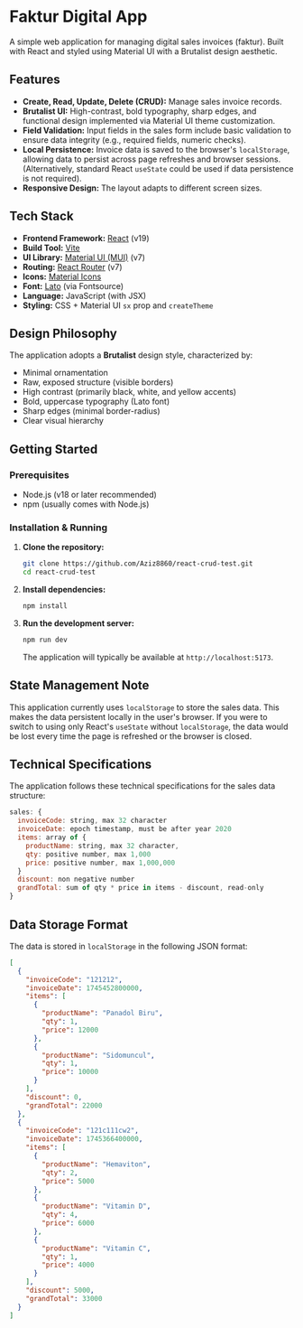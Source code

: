 # Faktur Digital App

A simple web application for managing digital sales invoices (faktur). Built with React and styled using Material UI with a Brutalist design aesthetic.

## Features

- **Create, Read, Update, Delete (CRUD):** Manage sales invoice records.
- **Brutalist UI:** High-contrast, bold typography, sharp edges, and functional design implemented via Material UI theme customization.
- **Field Validation:** Input fields in the sales form include basic validation to ensure data integrity (e.g., required fields, numeric checks).
- **Local Persistence:** Invoice data is saved to the browser's `localStorage`, allowing data to persist across page refreshes and browser sessions. (Alternatively, standard React `useState` could be used if data persistence is not required).
- **Responsive Design:** The layout adapts to different screen sizes.

## Tech Stack

- **Frontend Framework:** [React](https://react.dev/) (v19)
- **Build Tool:** [Vite](https://vitejs.dev/)
- **UI Library:** [Material UI (MUI)](https://mui.com/) (v7)
- **Routing:** [React Router](https://reactrouter.com/) (v7)
- **Icons:** [Material Icons](https://mui.com/material-ui/material-icons/)
- **Font:** [Lato](https://fonts.google.com/specimen/Lato) (via Fontsource)
- **Language:** JavaScript (with JSX)
- **Styling:** CSS + Material UI `sx` prop and `createTheme`

## Design Philosophy

The application adopts a **Brutalist** design style, characterized by:

- Minimal ornamentation
- Raw, exposed structure (visible borders)
- High contrast (primarily black, white, and yellow accents)
- Bold, uppercase typography (Lato font)
- Sharp edges (minimal border-radius)
- Clear visual hierarchy

## Getting Started

### Prerequisites

- Node.js (v18 or later recommended)
- npm (usually comes with Node.js)

### Installation & Running

1.  **Clone the repository:**

    ```bash
    git clone https://github.com/Aziz8860/react-crud-test.git
    cd react-crud-test
    ```

2.  **Install dependencies:**

    ```bash
    npm install
    ```

3.  **Run the development server:**

    ```bash
    npm run dev
    ```

    The application will typically be available at `http://localhost:5173`.

## State Management Note

This application currently uses `localStorage` to store the sales data. This makes the data persistent locally in the user's browser. If you were to switch to using only React's `useState` without `localStorage`, the data would be lost every time the page is refreshed or the browser is closed.

## Technical Specifications

The application follows these technical specifications for the sales data structure:

```javascript
sales: {
  invoiceCode: string, max 32 character
  invoiceDate: epoch timestamp, must be after year 2020
  items: array of {
    productName: string, max 32 character,
    qty: positive number, max 1,000
    price: positive number, max 1,000,000
  }
  discount: non negative number
  grandTotal: sum of qty * price in items - discount, read-only
}
```

## Data Storage Format

The data is stored in `localStorage` in the following JSON format:

```json
[
  {
    "invoiceCode": "121212",
    "invoiceDate": 1745452800000,
    "items": [
      {
        "productName": "Panadol Biru",
        "qty": 1,
        "price": 12000
      },
      {
        "productName": "Sidomuncul",
        "qty": 1,
        "price": 10000
      }
    ],
    "discount": 0,
    "grandTotal": 22000
  },
  {
    "invoiceCode": "121c111cw2",
    "invoiceDate": 1745366400000,
    "items": [
      {
        "productName": "Hemaviton",
        "qty": 2,
        "price": 5000
      },
      {
        "productName": "Vitamin D",
        "qty": 4,
        "price": 6000
      },
      {
        "productName": "Vitamin C",
        "qty": 1,
        "price": 4000
      }
    ],
    "discount": 5000,
    "grandTotal": 33000
  }
]
```
